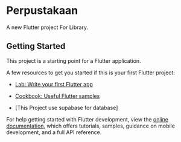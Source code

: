# Perpustakaan

A new Flutter project For Library.

## Getting Started

This project is a starting point for a Flutter application.

A few resources to get you started if this is your first Flutter project:

- [Lab: Write your first Flutter app](https://docs.flutter.dev/get-started/codelab)
- [Cookbook: Useful Flutter samples](https://docs.flutter.dev/cookbook)

- [This Project use supabase for database]

For help getting started with Flutter development, view the
[online documentation](https://docs.flutter.dev/), which offers tutorials,
samples, guidance on mobile development, and a full API reference.
